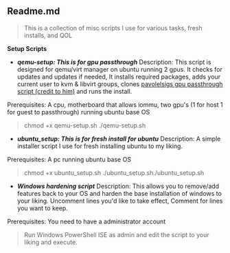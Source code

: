 ## Readme.md

> This is a collection of misc scripts I use for various tasks, fresh installs,  and QOL


**Setup Scripts**

- __*qemu-setup: This is for gpu passthrough*__
Description: This script is designed for qemu/virt manager on ubuntu running 2 gpus. It checks for updates and updates if needed, It installs required packages, adds your current user to kvm & libvirt groups, clones [pavolelsigs gpu passthrough script (credit to him)](http://https://github.com/pavolelsig/passthrough_helper_ubuntu_20.git "pavolelsig's gpu passthrough script") and runs the install.

Prerequisites: A cpu, motherboard that allows iommu, two gpu's (1 for host 1 for guest to passthrough) running ubuntu base OS 

> chmod +x qemu-setup.sh
./qemu-setup.sh



-  __*ubuntu_setup: This is for fresh install for ubuntu*__
Description: A simple installer script I use for fresh installing ubuntu to my liking.

Prerequisites: A pc running ubuntu base OS

> chmod +x ubuntu_setup.sh
./ubuntu_setup.sh./ubuntu_setup.sh



- __*Windows hardening script*__
Description: This allows you to remove/add features back to your OS and harden the base installation of windows to your liking. Uncomment lines you'd like to take effect, Comment for lines you want to keep.

Prerequisites: You need to have a administrator account

> Run Windows PowerShell ISE as admin and edit the script to your liking and execute.


